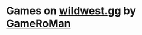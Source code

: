 # Games on [wildwest.gg](https://www.wildwest.gg/) by [GameRoMan](https://www.wildwest.gg/u/gameroman)
